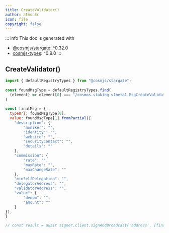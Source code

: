 ```yaml
---
title: CreateValidator()
author: atmon3r
icon: file
copyright: false
---
```


::: info
This doc is generated with 
- [@cosmjs/stargate](https://www.npmjs.com/package/@cosmjs/stargate): ^0.32.0
- [cosmjs-types](https://www.npmjs.com/package/cosmjs-types): ^0.9.0
:::
  
## CreateValidator()
 
```js
import { defaultRegistryTypes } from "@cosmjs/stargate";
 
const foundMsgType = defaultRegistryTypes.find(
  (element) => element[0] === "/cosmos.staking.v1beta1.MsgCreateValidator"
)
  
const finalMsg = {
  typeUrl: foundMsgType[0],
  value: foundMsgType[1].fromPartial({
    "description": {
        "moniker": "",
        "identity": "",
        "website": "",
        "securityContact": "",
        "details": ""
    },
    "commission": {
        "rate": "",
        "maxRate": "",
        "maxChangeRate": ""
    },
    "minSelfDelegation": "",
    "delegatorAddress": "",
    "validatorAddress": "",
    "value": {
        "denom": "",
        "amount": ""
    }
}),
}

// const result = await signer.client.signAndBroadcast('address', [finalMsg], "auto", "")
 
```
   
